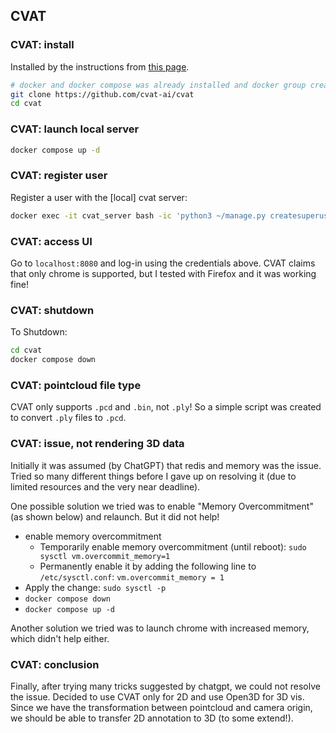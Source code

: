 ## CVAT
### CVAT: install
Installed by the instructions from [this page](https://docs.cvat.ai/docs/administration/basics/installation/).  
```bash
# docker and docker compose was already installed and docker group created, as saeed user added to group
git clone https://github.com/cvat-ai/cvat
cd cvat
```

### CVAT: launch local server
```bash
docker compose up -d
```

### CVAT: register user
Register a user with the [local] cvat server:
```bash
docker exec -it cvat_server bash -ic 'python3 ~/manage.py createsuperuser'
```

### CVAT: access UI
Go to `localhost:8080` and log-in using the credentials above. CVAT claims that
only chrome is supported, but I tested with Firefox and it was working fine!

### CVAT: shutdown
To Shutdown:
```bash
cd cvat
docker compose down
```

### CVAT: pointcloud file type
CVAT only supports `.pcd` and `.bin`, not `.ply`! So a simple script was created
to convert `.ply` files to `.pcd`.

### CVAT: issue, not rendering 3D data
Initially it was assumed (by ChatGPT) that redis and memory was the issue. Tried
so many different things before I gave up on resolving it (due to limited
resources and the very near deadline).

One possible solution we tried was to enable "Memory Overcommitment" (as shown
below) and relaunch. But it did not help!
* enable memory overcommitment
  * Temporarily enable memory overcommitment (until reboot):
    `sudo sysctl vm.overcommit_memory=1`
  * Permanently enable it by adding the following line to `/etc/sysctl.conf`:
    `vm.overcommit_memory = 1`
* Apply the change:
  `sudo sysctl -p`
* `docker compose down`
* `docker compose up -d`

Another solution we tried was to launch chrome with increased memory, which
didn't help either.

### CVAT: conclusion
Finally, after trying many tricks suggested by chatgpt, we could not resolve the
issue. Decided to use CVAT only for 2D and use Open3D for 3D vis. Since we have
the transformation between pointcloud and camera origin, we should be able to
transfer 2D annotation to 3D (to some extend!).

